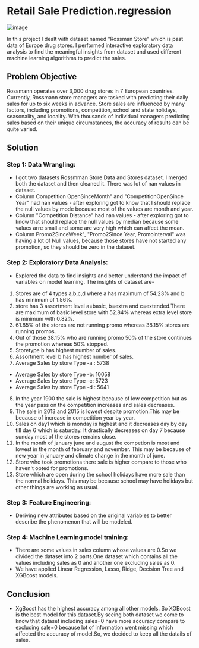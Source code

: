 # Retail Sale Prediction.regression

![image](https://user-images.githubusercontent.com/131600014/233893204-895b7fcd-d664-4576-850e-53743f9990b0.png)

In this project I dealt with dataset named "Rossman Store" which is past data of Europe drug stores. I performed interactive exploratory data analysis to find the meaningful insights from dataset and used different machine learning algorithms to predict the sales.

## Problem Objective

Rossmann operates over 3,000 drug stores in 7 European countries. Currently, Rossmann store managers are tasked with predicting their daily sales for up to six weeks in advance. Store sales are influenced by many factors, including promotions, competition, school and state holidays, seasonality, and locality. With thousands of individual managers predicting sales based on their unique circumstances, the accuracy of results can be quite varied.

## Solution

### Step 1: Data Wrangling:
- I got two datasets Rossmman Store Data and Stores dataset. I merged both the dataset and then cleaned it. There was lot of nan values in dataset.
- Column Competition OpenSinceMonth" and "CompetitionOpenSince Year" had nan values - after exploring got to know that I should replace the null values by mode because most of the values are month and year.
- Column "Competition Distance" had nan values - after exploring got to know that should replace the null values by median because some values arre small and some are very high which can affect the mean.
- Column Promo2SinceWeek", "Promo2Since Year, Promointerval" was having a lot of Null values, because those stores have not started any promotion, so they should be zero in the dataset.

### Step 2: Exploratory Data Analysis:
- Explored the data to find insights and better understand the impact of variables on model learning. The insights of dataset are-
1. Stores are of 4 types a,b,c,d where a has maximum of 54.23% and b has minimum of 1.56%.
2. store has 3 assortment level a=basic, b=extra and c=extended.There are maximum of basic level store with 52.84% whereas extra level store is minimum with 0.82%.
3. 61.85% of the stores are not running promo whereas 38.15% stores are running promos.
4. Out of those 38.15% who are running promo 50% of the store continues the promotion whereas 50% stopped.
5. Storetype b has highest number of sales.
6. Assortment level b has highest number of sales.
7. Average Sales by store Type -a : 5738
  - Average Sales by store Type -b: 10058 
  - Average Sales by store Type -c: 5723
  - Average Sales by store Type -d : 5641
8. In the year 1900 the sale is highest because of low competition but as the year pass on the competition increases and sales decreases.
9. The sale in 2013 and 2015 is lowest despite promotion.This may be because of increase in competition year by year.
10. Sales on day1 which is monday is highest and it decreases day by day till day 6 which is saturday. It drastically decreases on day 7 because sunday most of the stores remains close.
11. In the month of january june and august the competion is most and lowest in the month of february and november. This may be because of new year in january and climate change in the month of june.
12. Store who took promotions there sale is higher compare to those who haven't opted for promotions.
13. Store which are open during the school holidays have more sale than the normal holidays. This may be because school may have holidays but other things are working as usual.

### Step 3: Feature Engineering:
- Deriving new attributes based on the original variables to better describe the phenomenon that will be modeled.

### Step 4: Machine Learning model training:
- There are some values in sales column whose values are 0.So we divided the dataset into 2 parts.One dataset which contains all the values including sales as 0 and another one excluding sales as 0.
- We have applied Linear Regression, Lasso, Ridge, Decision Tree and XGBoost models.

## Conclusion

- XgBoost has the highest accuracy among all other models. So XGBoost is the best model for this dataset.By seeing both dataset we come to know that dataset including sales=0 have more accuracy compare to excluding sale=0 because lot of information went missing which affected the accuracy of model.So, we decided to keep all the datails of sales.
